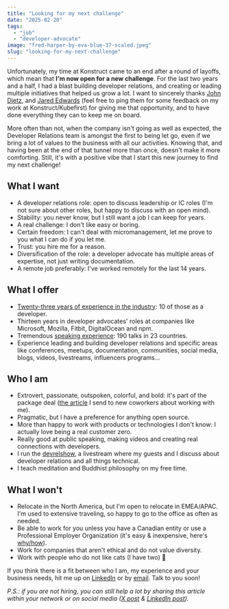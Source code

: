 ```yaml
---
title: "Looking for my next challenge"
date: "2025-02-20"
tags:
  - "job"
  - "developer-advocate"
image: "fred-harper-by-eva-blue-37-scaled.jpeg"
slug: "looking-for-my-next-challenge"
---
```


Unfortunately, my time at Konstruct came to an end after a round of layoffs, which mean that **I'm now open for a new challenge**. For the last two years and a half, I had a blast building developer relations, and creating or leading multiple initiatives that helped us grow a lot. I want to sincerely thanks [John Dietz](https://www.linkedin.com/in/jd-k8s/), and [Jared Edwards](https://www.linkedin.com/in/jarededwards519/) (feel free to ping them for some feedback on my work at Konstruct/Kubefirst) for giving me that opportunity, and to have done everything they can to keep me on board.

More often than not, when the company isn't going as well as expected, the Developer Relations team is amongst the first to being let go, even if we bring a lot of values to the business with all our activities. Knowing that, and having been at the end of that tunnel more than once, doesn't make it more comforting. Still, it's with a positive vibe that I start this new journey to find my next challenge!

## What I want

- A developer relations role: open to discuss leadership or IC roles (I'm not sure about other roles, but happy to discuss with an open mind).
- Stability: you never know, but I still want a job I can keep for years.
- A real challenge: I don't like easy or boring.
- Certain freedom: I can't deal with micromanagement, let me prove to you what I can do if you let me.
- Trust: you hire me for a reason.
- Diversification of the role: a developer advocate has multiple areas of expertise, not just writing documentation.
- A remote job preferably: I've worked remotely for the last 14 years.

## What I offer

- [Twenty-three years of experience in the industry](https://www.linkedin.com/in/fredericharper/): 10 of those as a developer.
- Thirteen years in developer advocates' roles at companies like Microsoft, Mozilla, Fitbit, DigitalOcean and npm.
- Tremendous [speaking experience](https://fred.dev/speaking/): 190 talks in 23 countries.
- Experience leading and building developer relations and specific areas like conferences, meetups, documentation, communities, social media, blogs, videos, livestreams, influencers programs...

## Who I am

- Extrovert, passionate, outspoken, colorful, and bold: it's part of the package deal ([the article](https://fred.dev/workingwithme/) I send to new coworkers about working with me).
- Pragmatic, but I have a preference for anything open source.
- More than happy to work with products or technologies I don't know: I actually love being a real customer zero.
- Really good at public speaking, making videos and creating real connections with developers.
- I run the [devrelshow](https://www.youtube.com/@fharper/streams), a livestream where my guests and I discuss about developer relations and all things technical.
- I teach meditation and Buddhist philosophy on my free time.

## What I won't

- Relocate in the North America, but I'm open to relocate in EMEA/APAC. I'm used to extensive traveling, so happy to go to the office as often as needed.
- Be able to work for you unless you have a Canadian entity or use a Professional Employer Organization (it's easy & inexpensive, here's [why/how](https://fred.dev/canada/)).
- Work for companies that aren't ethical and do not value diversity.
- Work with people who do not like cats (I have two) 🤣

If you think there is a fit between who I am, my experience and your business needs, hit me up on [LinkedIn](https://www.linkedin.com/in/fredericharper/) or by [email](mailto:hi@fred.dev). Talk to you soon!

_P.S.: if you are not hiring, you can still help a lot by sharing this article within your network or on social media ([X post](https://x.com/fharper/status/1892669298977497420) & [LinkedIn post](https://www.linkedin.com/posts/fredericharper_looking-for-my-next-challenge-activity-7298433663652843522-lyjC))._
